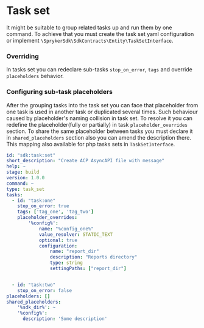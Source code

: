 # Task set

It might be suitable to group related tasks up and run them by one command.
To achieve that you must create the task set yaml configuration or implement `\SprykerSdk\SdkContracts\Entity\TaskSetInterface`.

### Overriding

In tasks set you can redeclare sub-tasks `stop_on_error`, `tags` and override `placeholders` behavior.

### Configuring sub-task placeholders

After the grouping tasks into the task set you can face that placeholder from one task is used in another task or duplicated several times.
Such behaviour caused by placeholder's naming collision in task set. To resolve it you can redefine the placeholder(fully or partially) in task `placeholder_overrides` section.
To share the same placeholder between tasks you must declare it in `shared_placeholders` section also you can amend the description there.
This mapping also available for php tasks sets in `TaskSetInterface`.

```yaml
id: "sdk:task:set"
short_description: "Create ACP AsyncAPI file with message"
help: ~
stage: build
version: 1.0.0
command: ~
type: task_set
tasks:
  - id: "task:one"
    stop_on_error: true
    tags: ['tag_one', 'tag_two']
    placeholder_overrides:
        '%config%':
            name: "%config_one%"
            value_resolver: STATIC_TEXT
            optional: true
            configuration:
                name: "report_dir"
                description: "Reports directory"
                type: string
                settingPaths: ["report_dir"]


  - id: "task:two"
    stop_on_error: false
placeholders: []
shared_placeholders:
    '%sdk_dir%': ~
    '%config%':
      description: 'Some description'
```

